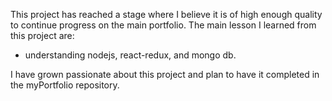 This project has reached a stage where I believe it is of high enough quality to continue progress on the main portfolio. 
The main lesson I learned from this project are:
- understanding nodejs, react-redux, and mongo db.

I have grown passionate about this project and plan to have it completed in the myPortfolio repository.
